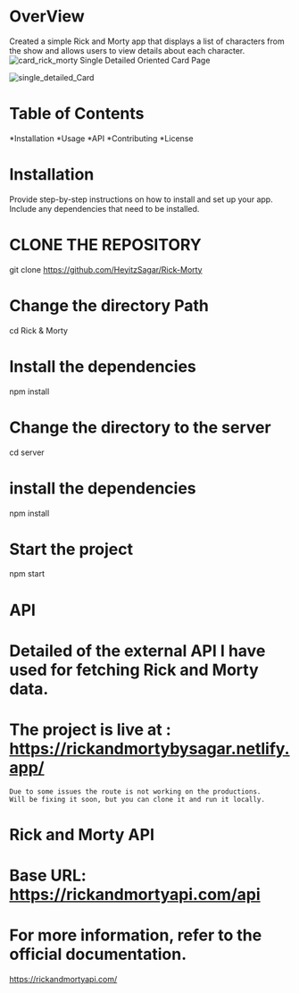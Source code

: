 # OverView
Created a simple Rick and Morty app that displays a list of characters from the show and allows users to view details about each character.
![card_rick_morty](https://github.com/HeyitzSagar/Rick-Morty/assets/137028088/37f52d33-07eb-4f7e-abfd-fa4cfed68af3)
Single Detailed Oriented Card Page

![single_detailed_Card](https://github.com/HeyitzSagar/Rick-Morty/assets/137028088/998b270a-2896-4bf9-8c90-889e6d84815f)

# Table of Contents
  *Installation
  *Usage
  *API
  *Contributing
  *License
# Installation
  Provide step-by-step instructions on how to install and set up your app. Include any dependencies that need to be installed.

  # CLONE THE REPOSITORY
  git clone https://github.com/HeyitzSagar/Rick-Morty
  # Change the directory Path
  cd Rick & Morty
  # Install the dependencies
  npm install
  # Change the directory to the server
  cd server
  # install the dependencies
  npm install 
  # Start the project 
  npm start
  # API
  # Detailed of the external API I have used for fetching Rick and Morty data.

  # The project is live at : https://rickandmortybysagar.netlify.app/
    Due to some issues the route is not working on the productions. 
    Will be fixing it soon, but you can clone it and run it locally.
  # Rick and Morty API
  # Base URL: https://rickandmortyapi.com/api 
  # For more information, refer to the official documentation.
   https://rickandmortyapi.com/
    
  
